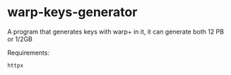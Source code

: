 # warp-keys-generator
A program that generates keys with warp+ in it, it can generate both 12 PB or 1/2GB

Requirements:
```
httpx
```
